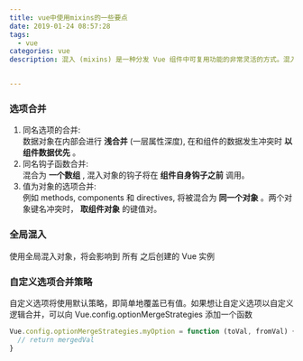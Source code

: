 ```yaml
---
title: vue中使用mixins的一些要点
date: 2019-01-24 08:57:28
tags:
  - vue
categories: vue
description: 混入 (mixins) 是一种分发 Vue 组件中可复用功能的非常灵活的方式。混入对象可以包含任意组件选项。当组件使用混入对象时，所有混入对象的选项将被混入该组件本身的选项。


---
```


### 选项合并

1. 同名选项的合并:  
数据对象在内部会进行 **浅合并** (一层属性深度), 在和组件的数据发生冲突时 **以组件数据优先** 。
2. 同名钩子函数合并:  
混合为 **一个数组** , 混入对象的钩子将在 **组件自身钩子之前** 调用。
3. 值为对象的选项合并:  
例如 methods, components 和 directives, 将被混合为 **同一个对象** 。两个对象键名冲突时， **取组件对象** 的键值对。

### 全局混入

使用全局混入对象，将会影响到 所有 之后创建的 Vue 实例  

### 自定义选项合并策略

自定义选项将使用默认策略，即简单地覆盖已有值。如果想让自定义选项以自定义逻辑合并，可以向 Vue.config.optionMergeStrategies 添加一个函数  
``` js
Vue.config.optionMergeStrategies.myOption = function (toVal, fromVal) {
  // return mergedVal
}
```